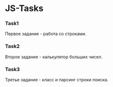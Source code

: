 # JS-Tasks
### Task1
Первое задание - работа со строками.
### Task2
Второе задание - калькулятор больших чисел.
### Task3 
Третье задание - класс и парсинг строки поиска.
